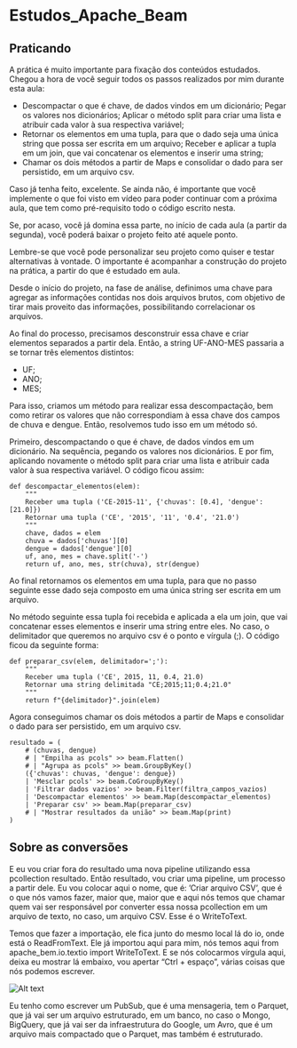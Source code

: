 # Estudos_Apache_Beam

## Praticando

A prática é muito importante para fixação dos conteúdos estudados. Chegou a hora de você seguir todos os passos realizados por mim durante esta aula:

* Descompactar o que é chave, de dados vindos em um dicionário;
Pegar os valores nos dicionários;
Aplicar o método split para criar uma lista e atribuir cada valor à sua respectiva variável;
* Retornar os elementos em uma tupla, para que o dado seja uma única string que possa ser escrita em um arquivo;
Receber e aplicar a tupla em um join, que vai concatenar os elementos e inserir uma string;
* Chamar os dois métodos a partir de Maps e consolidar o dado para ser persistido, em um arquivo csv.

Caso já tenha feito, excelente. Se ainda não, é importante que você implemente o que foi visto em vídeo para poder continuar com a próxima aula, que tem como pré-requisito todo o código escrito nesta.

Se, por acaso, você já domina essa parte, no início de cada aula (a partir da segunda), você poderá baixar o projeto feito até aquele ponto.

Lembre-se que você pode personalizar seu projeto como quiser e testar alternativas à vontade. O importante é acompanhar a construção do projeto na prática, a partir do que é estudado em aula.

Desde o início do projeto, na fase de análise, definimos uma chave para agregar as informações contidas nos dois arquivos brutos, com objetivo de tirar mais proveito das informações, possibilitando correlacionar os arquivos.

Ao final do processo, precisamos desconstruir essa chave e criar elementos separados a partir dela. Então, a string UF-ANO-MES passaria a se tornar três elementos distintos:

* UF;
* ANO;
* MES;

Para isso, criamos um método para realizar essa descompactação, bem como retirar os valores que não correspondiam à essa chave dos campos de chuva e dengue. Então, resolvemos tudo isso em um método só.

Primeiro, descompactando o que é chave, de dados vindos em um dicionário. Na sequência, pegando os valores nos dicionários. E por fim, aplicando novamente o método split para criar uma lista e atribuir cada valor à sua respectiva variável. O código ficou assim:

    def descompactar_elementos(elem):
        """
        Receber uma tupla ('CE-2015-11', {'chuvas': [0.4], 'dengue': [21.0]})
        Retornar uma tupla ('CE', '2015', '11', '0.4', '21.0')
        """
        chave, dados = elem
        chuva = dados['chuvas'][0]
        dengue = dados['dengue'][0]
        uf, ano, mes = chave.split('-')
        return uf, ano, mes, str(chuva), str(dengue)

Ao final retornamos os elementos em uma tupla, para que no passo seguinte esse dado seja composto em uma única string ser escrita em um arquivo.

No método seguinte essa tupla foi recebida e aplicada a ela um join, que vai concatenar esses elementos e inserir uma string entre eles. No caso, o delimitador que queremos no arquivo csv é o ponto e vírgula (;). O código ficou da seguinte forma:

    def preparar_csv(elem, delimitador=';'):
        """
        Receber uma tupla ('CE', 2015, 11, 0.4, 21.0)
        Retornar uma string delimitada "CE;2015;11;0.4;21.0"
        """
        return f"{delimitador}".join(elem)

Agora conseguimos chamar os dois métodos a partir de Maps e consolidar o dado para ser persistido, em um arquivo csv.

    resultado = (
        # (chuvas, dengue)
        # | "Empilha as pcols" >> beam.Flatten()
        # | "Agrupa as pcols" >> beam.GroupByKey()
        ({'chuvas': chuvas, 'dengue': dengue})
        | 'Mesclar pcols' >> beam.CoGroupByKey()
        | 'Filtrar dados vazios' >> beam.Filter(filtra_campos_vazios)
        | 'Descompactar elementos' >> beam.Map(descompactar_elementos)
        | 'Preparar csv' >> beam.Map(preparar_csv)
        # | "Mostrar resultados da união" >> beam.Map(print)
    )

## Sobre as conversões

E eu vou criar fora do resultado uma nova pipeline utilizando essa pcollection resultado. Então resultado, vou criar uma pipeline, um processo a partir dele. Eu vou colocar aqui o nome, que é: ’Criar arquivo CSV’, que é o que nós vamos fazer, maior que, maior que e aqui nós temos que chamar quem vai ser responsável por converter essa nossa pcollection em um arquivo de texto, no caso, um arquivo CSV. Esse é o WriteToText.

Temos que fazer a importação, ele fica junto do mesmo local lá do io, onde está o ReadFromText. Ele já importou aqui para mim, nós temos aqui from apache_bem.io.textio import WriteToText. E se nós colocarmos vírgula aqui, deixa eu mostrar lá embaixo, vou apertar “Ctrl + espaço”, várias coisas que nós podemos escrever.

![Alt text](<Captura de tela de 2023-08-17 21-31-20.png>)

Eu tenho como escrever um PubSub, que é uma mensageria, tem o Parquet, que já vai ser um arquivo estruturado, em um banco, no caso o Mongo, BigQuery, que já vai ser da infraestrutura do Google, um Avro, que é um arquivo mais compactado que o Parquet, mas também é estruturado.

